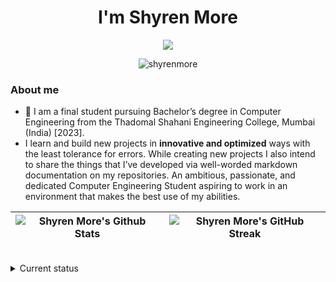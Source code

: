 <h1 align="center"> I'm Shyren More </h1>



<p align="center">
  <a href="https://github.com/ShyrenMore"><img src="https://readme-typing-svg.herokuapp.com?color=5B5B5B&center=true&vCenter=true&lines=Front-end+developer;Machine+learning+enthusiast;Can+code+few+lines+in+PHP+and+Django;Always+learning+new+things&height=45&color=311219&vCenter=true"></a>
</p>

<p align="center"> <img src="https://komarev.com/ghpvc/?username=shyrenmore&color=5A84CA" alt="shyrenmore" /> </p>

### About me

- 🏫 I am a final student pursuing Bachelor’s degree in Computer Engineering from the Thadomal Shahani Engineering College, Mumbai (India) [2023].
- I learn and build new projects in **innovative and optimized** ways with the least tolerance for errors. While creating new projects I also intend to share the things that I’ve developed via well-worded markdown documentation on my repositories. An ambitious, passionate, and dedicated Computer Engineering Student aspiring to work in an environment that makes the best use of my abilities.

| ![Shyren More's Github Stats](https://github-readme-stats.vercel.app/api?username=ShyrenMore&show_icons=true_color=fff&theme=algolia) |  ![Shyren More's GitHub Streak](https://github-readme-streak-stats.herokuapp.com/?user=ShyrenMore&theme=algolia) |
| --- | --- |
<br>

<details>
 <summary>Current status</summary>
  


- 🔭 I am recently built **[Etherfunds | A blockchain based crowdfunding platform](https://github.com/DevelopersLeague/Etherfunds)**

- 👓 I’m currently working on **React.js** and **[Problem Solving](https://github.com/ShyrenMore/Skylight)** skills

<!-- - 👯 I’m looking to collaborate on opportunities related to **web development** -->

- 🤝 I’m looking for SDE/SWE internships 

- Skilled in C/C++ and JavaScript. Versed with Python and Java.
- Comfortable working with ReactJS, Django, PHP, MySQL.
- Documentation Tools/Frameworks: Markdown, PPT.

- 📫 How to reach me **https://www.linkedin.com/in/shyrenmore/**

- ⚡ Fun fact **My name is pronounced as Shy run**

<!-- ## 🔥 My contribution streak

<p align="center">
  <a href="https://github.com/ShyrenMore/github-readme-streak-stats">
    <img src="https://github-readme-streak-stats.herokuapp.com/?user=ShyrenMore#version3"/>
  </a>
</p>
 -->

<br>

[![Shyren More's GitHub Activity Graph](https://activity-graph.herokuapp.com/graph?username=ShyrenMore&theme=react-dark)](https://github.com/ShyrenMore)
